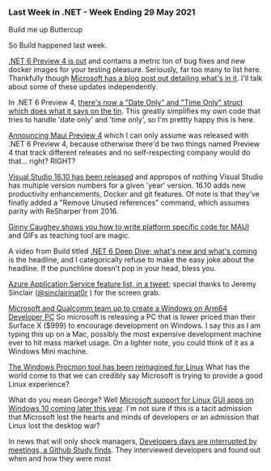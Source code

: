 ### Last Week in .NET - Week Ending 29 May 2021

Build me up Buttercup

So Build happened last week.

[.NET 6 Preview 4 is out](https://github.com/dotnet/core/blob/main/release-notes/6.0/preview/6.0.0-preview.4.md) and contains a metric ton of bug fixes and new docker images for your testing pleasure. Seriously, far too many to list here. Thankfully though [Microsoft has a blog post out detailing what's in it](https://devblogs.microsoft.com/dotnet/announcing-net-6-preview-4/).  I'll talk about some of these updates independently.

In .NET 6 Preview 4, [there's now a "Date Only" and "Time Only" struct which does what it says on the tin](https://github.com/dotnet/runtime/issues/49036).  This greatly simplifies my own code that tries to handle 'date only' and 'time only', so I'm prettty happy this is here.

[Announcing Maui Preview 4](https://devblogs.microsoft.com/dotnet/announcing-net-maui-preview-4/) which I can only assume was released with .NET 6 Preview 4, because otherwise there'd be two things named Preview 4 that track different releases and no self-respecting company would do that... right? RIGHT?

[Visual Studio 16.10 has been released](https://docs.microsoft.com/en-us/visualstudio/releases/2019/release-notes#16.10.0) and appropos of nothing Visual Studio has multiple version numbers for a given 'year' version. 16.10 adds new productivity enhancements, Docker and git features.  Of note is that they've finally added a "Remove Unused references" command, which assumes parity with ReSharper from 2016.

[Ginny Caughey shows you how to write platform specific code for MAUI](https://twitter.com/gcaughey/status/1397262990550962189?s=20) and GIFs as teaching tool are magic. 

A video from Build titled [.NET 6 Deep Dive; what's new and what's coming](https://mybuild.microsoft.com/sessions/70d379f4-1173-4941-b389-8796152ec7b8?source=%2Ffavorites) is the headline, and I categorically refuse to make the easy joke about the headline.  If the punchline doesn't pop in your head, bless you.

[Azure Application Service feature list, in a tweet](https://twitter.com/sinclairinat0r/status/1397233099617021952); special thanks to Jeremy Sinclair ([@sinclairinat0r](https://twitter.com/sinclairinat0r) ) for the screen grab.

[Microsoft and Qualcomm team up to create a Windows on Arm64 Developer PC](https://www.theverge.com/2021/5/25/22452710/microsoft-qualcomm-windows-on-arm-dev-kit-pc-features-release-date) So microsoft is releasing a PC that is lower priced than their Surface X ($999) to encourage development on Windows.  I say this as I am typing this up on a Mac, possibly the most expensive development machine ever to hit mass market usage.  On a lighter note, you could think of it as a Windows Mini machine. 

[The Windows Procmon tool has been reimagined for Linux](https://github.com/Sysinternals/ProcMon-for-Linux) What has the world come to that we can credibly say Microsoft is trying to provide a good Linux experience?

What do you mean George? Well [Microsoft support for Linux GUI apps on Windows 10 coming later this year](https://www.zdnet.com/article/microsoft-makes-support-for-linux-gui-apps-on-windows-10-generally-available/).  I'm not sure if this is a tacit admission that Microsoft lost the hearts and minds of developers or an admission that Linux lost the desktop war?

In news that will only shock managers, [Developers days are interrupted by meetings, a Github Study finds](https://www.theregister.com/2021/05/25/developers_interruptions_github/).  They interviewed developers and found out when and how they were most 
